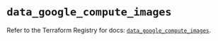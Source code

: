 # `data_google_compute_images`

Refer to the Terraform Registry for docs: [`data_google_compute_images`](https://registry.terraform.io/providers/hashicorp/google/6.40.0/docs/data-sources/compute_images).
